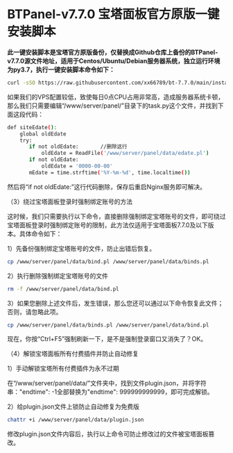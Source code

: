 # BTPanel-v7.7.0 宝塔面板官方原版一键安装脚本

**此一键安装脚本是宝塔官方原版备份，仅替换成Github仓库上备份的BTPanel-v7.7.0源文件地址，适用于Centos/Ubuntu/Debian服务器系统，独立运行环境为py3.7，执行一键安装脚本命令如下：**

```Bash
curl -sSO https://raw.githubusercontent.com/xx66789/bt-7.7.0/main/install/install_panel.sh && bash install_panel.sh
```

如果我们的VPS配置较低，致使每日0点CPU占用非常高，造成服务器系统卡顿，那么我们只需要编辑“/www/server/panel/”目录下的task.py这个文件，并找到下面这段代码：

```Bash
def siteEdate():
    global oldEdate
    try:
       if not oldEdate:       //删除这行
           oldEdate = ReadFile('/www/server/panel/data/edate.pl')
       if not oldEdate:
           oldEdate = '0000-00-00'
       mEdate = time.strftime('%Y-%m-%d', time.localtime())
```
然后将“if not oldEdate:”这行代码删除，保存后重启Nginx服务即可解决。

（3）绕过宝塔面板登录时强制绑定账号的方法

这时候，我们只需要执行以下命令，直接删除强制绑定宝塔账号的文件，即可绕过宝塔面板登录时强制绑定账号的限制，此方法仅适用于宝塔面板7.7.0及以下版本。具体命令如下：

1）先备份强制绑定宝塔账号的文件，防止出错后恢复。
```Bash
cp /www/server/panel/data/bind.pl /www/server/panel/data/binds.pl
```
2）执行删除强制绑定宝塔账号的文件
```Bash
rm -f /www/server/panel/data/bind.pl
```
3）如果您删除上述文件后，发生错误，那么您还可以通过以下命令恢复此文件；否则，请忽略此项。
```Bash
cp /www/server/panel/data/binds.pl /www/server/panel/data/bind.pl
```
现在，你按“Ctrl+F5”强制刷新一下，是不是强制登录窗口又消失了？OK。

（4）解锁宝塔面板所有付费插件并防止自动修复

1）手动解锁宝塔所有付费插件为永不过期

在“/www/server/panel/data/”文件夹中，找到文件plugin.json，并将字符串："endtime": -1全部替换为"endtime": 999999999999，即可完成解锁。

2）给plugin.json文件上锁防止自动修复为免费版
```Bash
chattr +i /www/server/panel/data/plugin.json
```
修改plugin.json文件内容后，执行以上命令可防止修改过的文件被宝塔面板篡改。

